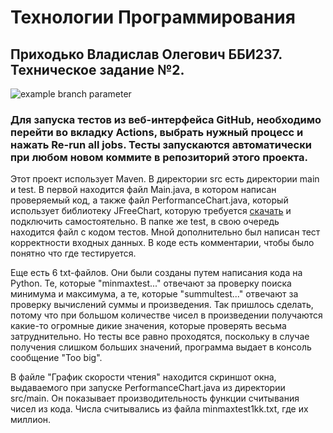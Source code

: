 # Технологии Программирования
## Приходько Владислав Олегович ББИ237. Техническое задание №2.
![example branch parameter](https://github.com/github/docs/actions/workflows/main.yml/badge.svg?branch=feature-1)
### Для запуска тестов из веб-интерфейса GitHub, необходимо перейти во вкладку Actions, выбрать нужный процесс и нажать Re-run all jobs. Тесты запускаются автоматически при любом новом коммите в репозиторий этого проекта.
Этот проект использует Maven. В директории src есть директории main и test. В первой находится файл Main.java, в котором написан проверяемый код, а также файл PerformanceChart.java, который использует библиотеку JFreeChart, которую требуется [скачать](https://github.com/jfree/jfreechart) и подключить самостоятельно. В папке же test, в свою очередь находится файл с кодом тестов. Мной дополнительно был написан тест корректности входных данных. В коде есть комментарии, чтобы было понятно что где тестируется.

Еще есть 6 txt-файлов. Они были созданы путем написания кода на Python. Те, которые "minmaxtest..." отвечают за проверку поиска минимума и максимума, а те, которые "summultest..." отвечают за проверку вычислений суммы и произведения. Так пришлось сделать, потому что при большом количестве чисел в произведении получаются какие-то огромные дикие значения, которые проверять весьма затруднительно. Но тесты все равно проходятся, поскольку в случае получения слишком больших значений, программа выдает в консоль сообщение "Too big".

В файле "График скорости чтения" находится скриншот окна, выдаваемого при запуске PerformanceChart.java из директории src/main. Он показывает производительность функции считывания чисел из кода. Числа считывались из файла minmaxtest1kk.txt, где их миллион.
